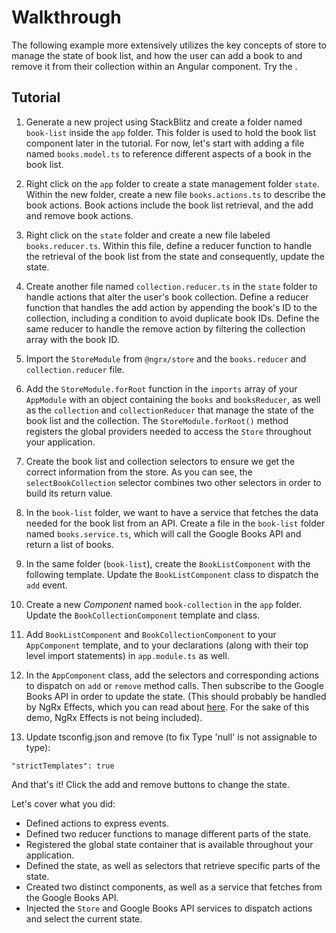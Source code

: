 # Walkthrough

The following example more extensively utilizes the key concepts of store to manage the state of book list, and how the user can add a book to and remove it from their collection within an Angular component. Try the <live-example name="store-walkthrough" noDownload></live-example>.

## Tutorial

1.  Generate a new project using StackBlitz <live-example name="ngrx-start" noDownload></live-example> and create a folder named `book-list` inside the `app` folder. This folder is used to hold the book list component later in the tutorial. For now, let's start with adding a file named `books.model.ts` to reference different aspects of a book in the book list.

<code-example header="src/app/book-list/books.model.ts" path="store-walkthrough/src/app/book-list/books.model.ts">
</code-example>

2.  Right click on the `app` folder to create a state management folder `state`. Within the new folder, create a new file `books.actions.ts` to describe the book actions. Book actions include the book list retrieval, and the add and remove book actions.

<code-example header="src/app/state/books.actions.ts" path="store-walkthrough/src/app/state/books.actions.ts">
</code-example>

3.  Right click on the `state` folder and create a new file labeled `books.reducer.ts`. Within this file, define a reducer function to handle the retrieval of the book list from the state and consequently, update the state.

<code-example header="src/app/state/books.reducer.ts" path="store-walkthrough/src/app/state/books.reducer.ts">
</code-example>

4. Create another file named `collection.reducer.ts` in the `state` folder to handle actions that alter the user's book collection. Define a reducer function that handles the add action by appending the book's ID to the collection, including a condition to avoid duplicate book IDs. Define the same reducer to handle the remove action by filtering the collection array with the book ID.

<code-example header="src/app/state/collection.reducer.ts" path="store-walkthrough/src/app/state/collection.reducer.ts">
</code-example>

5.  Import the `StoreModule` from `@ngrx/store` and the `books.reducer` and `collection.reducer` file.

<code-example header="src/app/app.module.ts (imports)" path="store-walkthrough/src/app/app.module.1.ts" region="partialTopLevelImports">
</code-example>

6.  Add the `StoreModule.forRoot` function in the `imports` array of your `AppModule` with an object containing the `books` and `booksReducer`, as well as the `collection` and `collectionReducer` that manage the state of the book list and the collection. The `StoreModule.forRoot()` method registers the global providers needed to access the `Store` throughout your application.

<code-example header="src/app/app.module.ts (StoreModule)" path="store-walkthrough/src/app/app.module.1.ts" region="storeModuleAddToImports">
</code-example>

7. Create the book list and collection selectors to ensure we get the correct information from the store. As you can see, the `selectBookCollection`  selector combines two other selectors in order to build its return value.

<code-example header="src/app/state/books.selectors.ts" path="store-walkthrough/src/app/state/books.selectors.ts">
</code-example>


8. In the `book-list` folder, we want to have a service that fetches the data needed for the book list from an API. Create a file in the `book-list` folder named `books.service.ts`, which will call the Google Books API and return a list of books.

<code-example header="src/app/book-list/books.service.ts" path="store-walkthrough/src/app/book-list/books.service.ts">
</code-example>

9. In the same folder (`book-list`), create the `BookListComponent` with the following template. Update the `BookListComponent` class to dispatch the `add` event.

<code-example header="src/app/book-list/book-list.component.html" path="store-walkthrough/src/app/book-list/book-list.component.html">
</code-example>

<code-example header="src/app/book-list/book-list.component.ts" path="store-walkthrough/src/app/book-list/book-list.component.ts">
</code-example>

10. Create a new _Component_ named `book-collection` in the `app` folder. Update the `BookCollectionComponent` template and class.

<code-example header="src/app/book-collection/book-collection.component.html" path="store-walkthrough/src/app/book-collection/book-collection.component.html">
</code-example>

<code-example header="src/app/book-collection/book-collection.component.ts" path="store-walkthrough/src/app/book-collection/book-collection.component.ts">
</code-example>

11.  Add `BookListComponent` and `BookCollectionComponent` to your `AppComponent` template, and to your declarations (along with their top level import statements) in `app.module.ts` as well.

<code-example header="src/app/app.component.html (Components)" path="store-walkthrough/src/app/app.component.html" region="components">
</code-example>

<code-example header="src/app/app.module.ts (Final)" path="store-walkthrough/src/app/app.module.ts">
</code-example>

12. In the `AppComponent` class, add the selectors and corresponding actions to dispatch on `add` or `remove` method calls. Then subscribe to the Google Books API in order to update the state. (This should probably be handled by NgRx Effects, which you can read about [here](guide/effects). For the sake of this demo, NgRx Effects is not being included).

<code-example header="src/app/app.component.ts" path="store-walkthrough/src/app/app.component.ts">
</code-example>

13. Update tsconfig.json and remove (to fix Type 'null' is not assignable to type):

```
"strictTemplates": true
```

And that's it! Click the add and remove buttons to change the state.

Let's cover what you did:

- Defined actions to express events.
- Defined two reducer functions to manage different parts of the state.
- Registered the global state container that is available throughout your application.
- Defined the state, as well as selectors that retrieve specific parts of the state.
- Created two distinct components, as well as a service that fetches from the Google Books API. 
- Injected the `Store` and Google Books API services to dispatch actions and select the current state.

